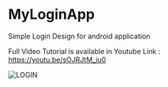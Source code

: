 # MyLoginApp

Simple Login Design for android application

Full Video Tutorial is available in Youtube Link : https://youtu.be/sOJRJtM_iu0

![LOGIN](https://user-images.githubusercontent.com/68380115/126171145-4212b2e5-db0a-41b3-b18a-5697222f2596.PNG)
